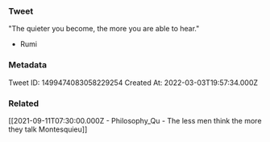 ### Tweet
"The quieter you become, the more you are able to hear."

- Rumi

### Metadata
Tweet ID: 1499474083058229254
Created At: 2022-03-03T19:57:34.000Z

### Related
[[2021-09-11T07:30:00.000Z - Philosophy_Qu - The less men think the more they talk Montesquieu]]

